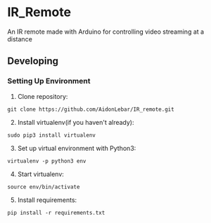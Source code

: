 # IR_Remote
An IR remote made with Arduino for controlling video streaming at a distance

## Developing
### Setting Up Environment
1. Clone repository:
```
git clone https://github.com/AidonLebar/IR_remote.git
```
2. Install virtualenv(if you haven't already):
```
sudo pip3 install virtualenv
```
3. Set up virtual environment with Python3:
```
virtualenv -p python3 env
```
4. Start virtualenv:
```
source env/bin/activate
```
5. Install requirements:
```
pip install -r requirements.txt
```

